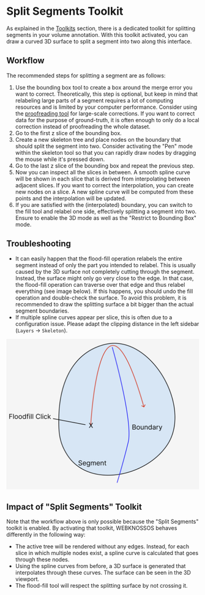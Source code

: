 # Split Segments Toolkit

As explained in the [Toolkits](../ui/toolbar.md#Toolkits) section, there is a dedicated toolkit for splitting segments in your volume annotation.
With this toolkit activated, you can draw a curved 3D surface to split a segment into two along this interface.

## Workflow

The recommended steps for splitting a segment are as follows:

1. Use the bounding box tool to create a box around the merge error you want to correct. Theoretically, this step is optional, but keep in mind that relabeling large parts of a segment requires a lot of computing resources and is limited by your computer performance. Consider using the [proofreading tool](../proofreading/tools.html) for large-scale corrections. If you want to correct data for the purpose of ground-truth, it is often enough to only do a local correction instead of proofreading the whole dataset.
2. Go to the first z slice of the bounding box.
3. Create a new skeleton tree and place nodes on the boundary that should split the segment into two. Consider activating the "Pen" mode within the skeleton tool so that you can rapidly draw nodes by dragging the mouse while it's pressed down.
4. Go to the last z slice of the bounding box and repeat the previous step.
5. Now you can inspect all the slices in between. A smooth spline curve will be shown in each slice that is derived from interpolating between adjacent slices. If you want to correct the interpolation, you can create new nodes on a slice. A new spline curve will be computed from these points and the interpolation will be updated.
6. If you are satisfied with the (interpolated) boundary, you can switch to the fill tool and relabel one side, effectively splitting a segment into two. Ensure to enable the 3D mode as well as the "Restrict to Bounding Box" mode.

## Troubleshooting

- It can easily happen that the flood-fill operation relabels the entire segment instead of only the part you intended to relabel. This is usually caused by the 3D surface not completely cutting through the segment. Instead, the surface might only go very close to the edge. In that case, the flood-fill operation can traverse over that edge and thus relabel everything (see image below). If this happens, you should undo the fill operation and double-check the surface. To avoid this problem, it is recommended to draw the splitting surface a bit bigger than the actual segment boundaries.
- If multiple spline curves appear per slice, this is often due to a configuration issue. Please adapt the clipping distance in the left sidebar (`Layers` → `Skeleton`).

![A visualization of a floodfill operation "bleeding" across the boundary because the boundary is not precise enough](../images/splitting-floodfill-visualization.png)

## Impact of "Split Segments" Toolkit

Note that the workflow above is only possible because the "Split Segments" toolkit is enabled.
By activating that toolkit, WEBKNOSSOS behaves differently in the following way:

- The active tree will be rendered without any edges. Instead, for each slice in which multiple nodes exist, a spline curve is calculated that goes through these nodes.
- Using the spline curves from before, a 3D surface is generated that interpolates through these curves. The surface can be seen in the 3D viewport.
- The flood-fill tool will respect the splitting surface by not crossing it.
